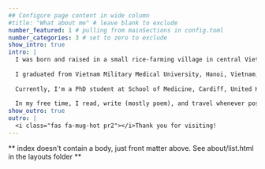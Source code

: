 ```yaml
---
## Configure page content in wide column
#title: "What about me" # leave blank to exclude
number_featured: 1 # pulling from mainSections in config.toml
number_categories: 3 # set to zero to exclude
show_intro: true
intro: |
  I was born and raised in a small rice-farming village in central Vietnam, where I was lucky enough to have a childhood that there was nothing to ask for more.
  
  I graduated from Vietnam Military Medical University, Hanoi, Vietnam, where I did my general practice (2008-2015) and resident physician (2015-2018) training. Before joining Cardiff University in January 2020, I worked as a clinician at 103 Military Hospital, Hanoi.
  
  Currently, I'm a PhD student at School of Medicine, Cardiff, United Kingdom, where I’m juggling between hepatology, immunology and bioinformatics. I have a great interest in hepatology, and lately, bioinformatics. My focus is to leverage bulk sequencing (RNA requencing and microarray), single cell RNA sequencing and spatial transcriptomics to better understand liver diseases.
  
  In my free time, I read, write (mostly poem), and travel whenever possible. I also love to meet and talk to new people too. I’m always open to interesting conversations and collaboration.
show_outro: true
outro: |
  <i class="fas fa-mug-hot pr2"></i>Thank you for visiting!
---
```


** index doesn't contain a body, just front matter above.
See about/list.html in the layouts folder **
